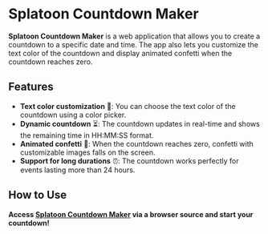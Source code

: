 # Splatoon Countdown Maker

**Splatoon Countdown Maker** is a web application that allows you to create a countdown to a specific date and time. The app also lets you customize the text color of the countdown and display animated confetti when the countdown reaches zero.

## Features

- **Text color customization** 🎨: You can choose the text color of the countdown using a color picker.
- **Dynamic countdown** ⏳: The countdown updates in real-time and shows the remaining time in HH:MM:SS format.
- **Animated confetti** 🎉: When the countdown reaches zero, confetti with customizable images falls on the screen.
- **Support for long durations** ⏰: The countdown works perfectly for events lasting more than 24 hours.

## How to Use

**Access [Splatoon Countdown Maker](https://lexouilletm.github.io/splatoon-countdown-maker/) via a browser source and start your countdown!**
